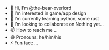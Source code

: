 - 👋 Hi, I’m @the-bear-overlord
- 👀 I’m interested in game/app design
- 🌱 I’m currently learning python, some rust
- 💞️ I’m looking to collaborate on Nothing yet...
- 📫 How to reach me ...
- 😄 Pronouns: he/him/his
- ⚡ Fun fact: ...

<!---
the-bear-overlord/the-bear-overlord is a ✨ special ✨ repository because its `README.md` (this file) appears on your GitHub profile.
You can click the Preview link to take a look at your changes.
--->

